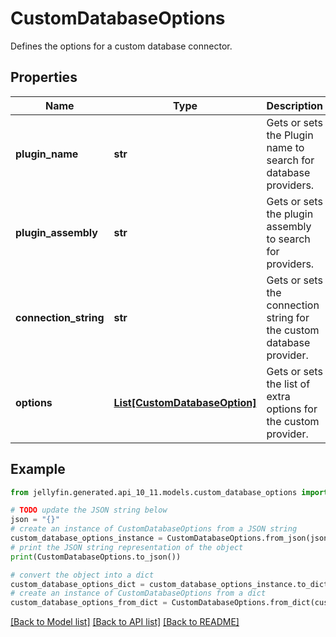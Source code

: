 # CustomDatabaseOptions

Defines the options for a custom database connector.

## Properties

Name | Type | Description | Notes
------------ | ------------- | ------------- | -------------
**plugin_name** | **str** | Gets or sets the Plugin name to search for database providers. | [optional] 
**plugin_assembly** | **str** | Gets or sets the plugin assembly to search for providers. | [optional] 
**connection_string** | **str** | Gets or sets the connection string for the custom database provider. | [optional] 
**options** | [**List[CustomDatabaseOption]**](CustomDatabaseOption.md) | Gets or sets the list of extra options for the custom provider. | [optional] 

## Example

```python
from jellyfin.generated.api_10_11.models.custom_database_options import CustomDatabaseOptions

# TODO update the JSON string below
json = "{}"
# create an instance of CustomDatabaseOptions from a JSON string
custom_database_options_instance = CustomDatabaseOptions.from_json(json)
# print the JSON string representation of the object
print(CustomDatabaseOptions.to_json())

# convert the object into a dict
custom_database_options_dict = custom_database_options_instance.to_dict()
# create an instance of CustomDatabaseOptions from a dict
custom_database_options_from_dict = CustomDatabaseOptions.from_dict(custom_database_options_dict)
```
[[Back to Model list]](README.md#documentation-for-models) [[Back to API list]](README.md#documentation-for-api-endpoints) [[Back to README]](README.md)


